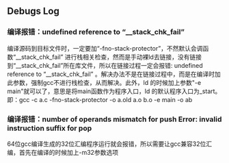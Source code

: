 ## Debugs Log

### 编译报错：undefined reference to “__stack_chk_fail” 

编译源码到目标文件时，一定要加“-fno-stack-protector”，不然默认会调函数“__stack_chk_fail” 进行栈相关检查，然而是手动裸ld去链接，没有链接到“__stack_chk_fail”所在库文件，所以在链接过程一定会报错: undefined reference to “__stack_chk_fail” 。解决办法不是在链接过程中，而是在编译时加此参数，强制gcc不进行栈检查，从而解决。此外，ld 的时候加上参数"-e main"就可以了，意思是将main函数作为程序入口，ld 的默认程序入口为_start。即：gcc -c a.c -fno-stack-protector -o a.old a.o b.o -e main -o ab

### 编译报错：number of operands mismatch for push Error: invalid instruction suffix for pop

64位gcc编译生成的32位汇编程序运行就会报错，所以需要让gcc兼容32位汇编，首先在编译的时候加上-m32参数选项
